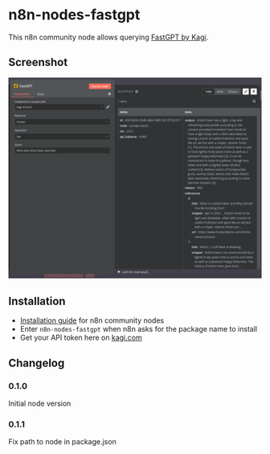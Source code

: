 # n8n-nodes-fastgpt

This n8n community node allows querying [FastGPT by Kagi](https://help.kagi.com/kagi/api/fastgpt.html).

## Screenshot

![Screenshot of the FastGPT node](screenshot.png)

## Installation

* [Installation guide](https://docs.n8n.io/integrations/community-nodes/installation/) for n8n community nodes
* Enter `n8n-nodes-fastgpt` when n8n asks for the package name to install
* Get your API token here on [kagi.com](https://kagi.com/settings?p=api)

## Changelog

### 0.1.0

Initial node version

### 0.1.1

Fix path to node in package.json